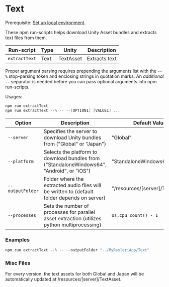 # Text

Prerequisite: [Set up local environment](../README.md#local-development).  

These npm run-scripts helps download Unity Asset bundles and extracts text files from them.

|  Run-script | Type | Unity | Description |
|---|---|---|---|
| `extractText` | Text | TextAsset | Extracts text |

Proper argument parsing requires prepending the arguments list with the `--%` stop-parsing token and enclosing strings in quotation marks. An *additional* `--` separator is needed before you can pass optional arguments into npm run-scripts.

Usages:
```powershell
npm run extractText
npm run extractText --% -- --[OPTION1] [VALUE1] ...
```

| Option | Description | Default Value |
|--------|-------------|---------------|
| `--server` | Specifies the server to download Unity bundles from ("Global" or "Japan") | "Global" |
| `--platform` | Selects the platform to download bundles from ("StandaloneWindows64", "Android", or "iOS") | "StandaloneWindows64" |
| `--outputFolder` | Folder where the extracted audio files will be written to (default folder depends on server) | "/resources/[server]/TextAsset" |
| `--processes` | Sets the number of processes for parallel asset extraction (utilizes python multiprocessing) | `os.cpu_count() - 1` |

### Examples

```powershell
npm run extractText --% -- --outputFolder "../MyResleriApp/Text"
```

### Misc Files

For every version, the text assets for both Global and Japan will be automatically updated at /resources/[server]/TextAsset.